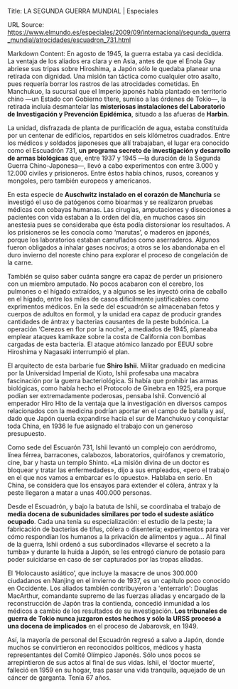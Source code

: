 Title: LA SEGUNDA GUERRA MUNDIAL | Especiales

URL Source: https://www.elmundo.es/especiales/2009/09/internacional/segunda_guerra_mundial/atrocidades/escuadron_731.html

Markdown Content:
En agosto de 1945, la guerra estaba ya casi decidida. La ventaja de los aliados era clara y en Asia, antes de que el Enola Gay abriese sus tripas sobre Hiroshima, a Japón sólo le quedaba planear una retirada con dignidad. Una misión tan táctica como cualquier otro asalto, pues requería borrar los rastros de las atrocidades cometidas. En Manchukuo, la sucursal que el Imperio japonés había plantado en territorio chino —un Estado con Gobierno títere, sumiso a las órdenes de Tokio—, la retirada incluía desmantelar las **misteriosas instalaciones del Laboratorio de Investigación y Prevención Epidémica**, situado a las afueras de **Harbin**.

La unidad, disfrazada de planta de purificación de agua, estaba constituida por un centenar de edificios, repartidos en seis kilómetros cuadrados. Entre los médicos y soldados japoneses que allí trabajaban, el lugar era conocido como el Escuadrón 731, **un programa secreto de investigación y desarrollo de armas biológicas** que, entre 1937 y 1945 —la duración de la Segunda Guerra Chino-Japonesa—, llevó a cabo experimentos con entre 3.000 y 12.000 civiles y prisioneros. Entre éstos había chinos, rusos, coreanos y mongoles, pero también europeos y americanos.

En esta especie de **Auschwitz instalado en el corazón de Manchuria** se investigó el uso de patógenos como bioarmas y se realizaron pruebas médicas con cobayas humanas. Las cirugías, amputaciones y disecciones a pacientes con vida estaban a la orden del día, en muchos casos sin anestesia pues se consideraba que ésta podía distorsionar los resultados. A los prisioneros se les conocía como ‘marutas’, o maderos en japonés, porque los laboratorios estaban camuflados como aserraderos. Algunos fueron obligados a inhalar gases nocivos; a otros se los abandonaba en el duro invierno del noreste chino para explorar el proceso de congelación de la carne.

También se quiso saber cuánta sangre era capaz de perder un prisionero con un miembro amputado. No pocos acabaron con el cerebro, los pulmones o el hígado extraídos, y a algunos se les inyectó orina de caballo en el hígado, entre los miles de casos dificílmente justificables como exprimentos médicos. En la sede del escuadrón se almacenaban fetos y cuerpos de adultos en formol, y la unidad era capaz de producir grandes cantidades de ántrax y bacterias causantes de la peste bubónica. La operación ‘Cerezos en flor por la noche’, a mediados de 1945, planeaba emplear ataques kamikaze sobre la costa de California con bombas cargadas de esta bacteria. El ataque atómico lanzado por EEUU sobre Hiroshima y Nagasaki interrumpió el plan.

El arquitecto de esta barbarie fue **Shiro Ishii**. Militar graduado en medicina por la Universidad Imperial de Kioto, Ishii profesaba una macabra fascinación por la guerra bacteriológica. Si había que prohibir las armas biológicas, como había hecho el Protocolo de Ginebra en 1925, era porque podían ser extremadamente poderosas, pensaba Ishii. Convenció al emperador Hiro Hito de la ventaja que la investigación en diversos campos relacionados con la medicina podrían aportar en el campo de batalla y así, dado que Japón quería expandirse hacia el sur de Manchukuo y conquistar toda China, en 1936 le fue asignado el trabajo con un generoso presupuesto.

Como sede del Escuarón 731, Ishii levantó un complejo con aeródromo, línea férrea, barracones, calabozos, laboratorios, quirófanos y crematorio, cine, bar y hasta un templo Shinto. «La misión divina de un doctor es bloquear y tratar las enfermedades», dijo a sus empleados, «pero el trabajo en el que nos vamos a embarcar es lo opuesto». Hablaba en serio. En China, se considera que los ensayos para extender el cólera, ántrax y la peste llegaron a matar a unas 400.000 personas.

Desde el Escuadrón, y bajo la batuta de Ishii, se coordinaba el trabajo de **media docena de subunidades similares por todo el sudeste asiático ocupado**. Cada una tenía su especialización: el estudio de la peste; la fabricación de bacterias de tifus, cólera o disentería; experimentos para ver cómo respondían los humanos a la privación de alimentos y agua… Al final de la guerra, Ishii ordenó a sus subordinados «llevarse el secreto a la tumba» y durante la huida a Japón, se les entregó cianuro de potasio para poder suicidarse en caso de ser capturados por las tropas aliadas.

El ‘Holocausto asiático’, que incluye la masacre de unos 300.000 ciudadanos en Nanjing en el invierno de 1937, es un capítulo poco conocido en Occidente. Los aliados también contribuyeron a 'enterrarlo': Douglas MacArthur, comandante supremo de las fuerzas aliadas y encargado de la reconstrucción de Japón tras la contienda, concedió inmunidad a los médicos a cambio de los resultados de su investigación. **Los tribunales de guerra de Tokio nunca juzgaron estos hechos y sólo la URSS procesó a una docena de implicados** en el proceso de Jabarovsk, en 1949.

Así, la mayoría de personal del Escuadrón regresó a salvo a Japón, donde muchos se convirtieron en reconocidos políticos, médicos y hasta representantes del Comité Olímpico Japonés. Sólo unos pocos se arrepintieron de sus actos al final de sus vidas. Ishii, el ‘doctor muerte’, falleció en 1959 en su hogar, tras pasar una vida tranquila, aquejado de un cáncer de garganta. Tenía 67 años.
